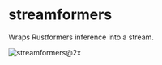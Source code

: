 # streamformers

Wraps Rustformers inference into a stream.

![streamformers@2x](https://github.com/tauseefk/streamformers/assets/11029896/876368b8-3dde-48c7-b478-8144579a8c34)
